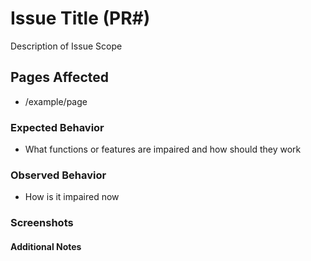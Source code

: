 # Issue Title (PR#)

Description of Issue Scope

## Pages Affected

- /example/page

### Expected Behavior

- What functions or features are impaired and how should they work

### Observed Behavior

- How is it impaired now

### Screenshots

#### Additional Notes
